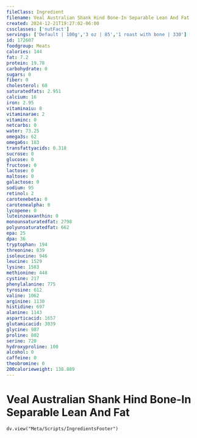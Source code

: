 ```yaml
---
fileClass: Ingredient
filename: Veal Australian Shank Hind Bone-In Separable Lean And Fat
created: 2024-12-21T19:27:02-06:00
cssclasses: ['nutFact']
servings: ['Default | 100g','3 oz | 85','1 roast with bone | 330']
id: 172607
foodgroup: Meats
calories: 144
fat: 7.2
protein: 19.78
carbohydrate: 0
sugars: 0
fiber: 0
cholesterol: 60
saturatedfats: 2.951
calcium: 16
iron: 2.95
vitaminaiu: 8
vitaminarae: 2
vitaminc: 0
netcarbs: 0
water: 73.25
omega3s: 62
omega6s: 183
transfattyacids: 0.318
sucrose: 0
glucose: 0
fructose: 0
lactose: 0
maltose: 0
galactose: 0
sodium: 95
retinol: 2
carotenebeta: 0
carotenealpha: 0
lycopene: 0
luteinzeaxanthin: 0
monounsaturatedfat: 2798
polyunsaturatedfat: 662
epa: 25
dpa: 36
tryptophan: 194
threonine: 839
isoleucine: 946
leucine: 1529
lysine: 1583
methionine: 448
cystine: 217
phenylalanine: 775
tyrosine: 612
valine: 1062
arginine: 1130
histidine: 697
alanine: 1143
asparticacid: 1657
glutamicacid: 3039
glycine: 987
proline: 802
serine: 720
hydroxyproline: 100
alcohol: 0
caffeine: 0
theobromine: 0
200calorieweight: 138.889
---
```


# Veal Australian Shank Hind Bone-In Separable Lean And Fat

```dataviewjs
dv.view("Meta/Scripts/IngredientsFooter")
```